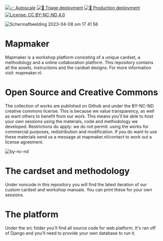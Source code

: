 [![📈 Autoscale](https://github.com/two-trick-pony-NL/mapmaker/actions/workflows/autoscale.yml/badge.svg?branch=master)](https://github.com/two-trick-pony-NL/mapmaker/actions/workflows/autoscale.yml)
[![🧪 Triage deployment](https://github.com/two-trick-pony-NL/mapmaker/actions/workflows/Triagedeploy.yml/badge.svg)](https://github.com/two-trick-pony-NL/mapmaker/actions/workflows/Triagedeploy.yml)
[![🚀 Production deployment](https://github.com/two-trick-pony-NL/mapmaker/actions/workflows/productiondeploy.yml/badge.svg)](https://github.com/two-trick-pony-NL/mapmaker/actions/workflows/productiondeploy.yml)
[![License: CC BY-NC-ND 4.0](https://img.shields.io/badge/License-CC_BY--NC--ND_4.0-lightgrey.svg)](https://creativecommons.org/licenses/by-nc-nd/4.0/)


![Schermafbeelding 2023-04-08 om 17 41 56](https://user-images.githubusercontent.com/71013416/230730243-2166d24e-ae01-4985-bcf2-5f9cbefc396c.png)


# Mapmaker
Mapmaker is a workshop platform consisting of a unique cardset, a methodology and a online collaboration platform.
This repository contains all the assets, instructions and the cardset designs. For more information visit: mapmaker.nl

# Open Source and Creative Commons
The collection of works are published on Github and under the BY-NC-ND creative commons license.  This is because we value transparency, as well as want others to benefit from our work. This means you'll be able to host your own sessions using the materials, code and methodology we developed. Restrictions do apply: we do not permit: using the works for commercial purposes, redistribution and modification. If you do want to use these materials send us a message at mapmaker.nl/contact to work out a license agreement.

![by-nc-nd](https://user-images.githubusercontent.com/71013416/230730932-b32e5048-5d7f-4f81-9df1-bfc658f6f5e4.png)

# The cardset and methodology
Under noncode in this repository you will find the latest iteration of our custom cardset and workshop manuals. You can print these for your own sessions.

# The platform
Under the src folder you'll find all source code for web platform. It's ran off of Django and you'll need to provide your own database to run it. 

